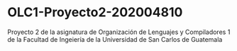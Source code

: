 # OLC1-Proyecto2-202004810
Proyecto 2 de la asignatura de Organización de Lenguajes y Compiladores 1 de la Facultad de Ingeiería de la Universidad de San Carlos de Guatemala
